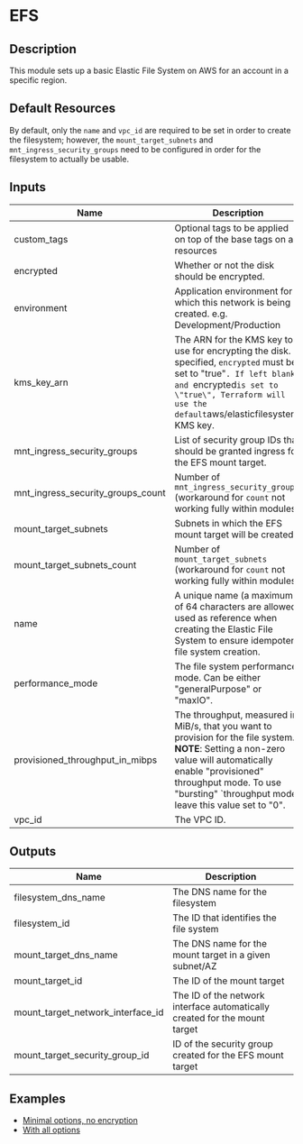 # EFS

## Description

This module sets up a basic Elastic File System on AWS for an account in a specific region.

## Default Resources

By default, only the `name` and `vpc_id` are required to be set in order to create the filesystem; however, the `mount_target_subnets` and `mnt_ingress_security_groups` need to be configured in order for the filesystem to actually be usable.

## Inputs

| Name | Description | Type | Default | Required |
|------|-------------|:----:|:-----:|:-----:|
| custom_tags | Optional tags to be applied on top of the base tags on all resources | map | `<map>` | no |
| encrypted | Whether or not the disk should be encrypted. | string | `true` | no |
| environment | Application environment for which this network is being created. e.g. Development/Production | string | `Development` | no |
| kms_key_arn | The ARN for the KMS key to use for encrypting the disk. If specified, `encrypted` must be set to \"true\"`. If left blank and `encrypted` is set to \"true\", Terraform will use the default `aws/elasticfilesystem` KMS key. | string | `` | no |
| mnt_ingress_security_groups | List of security group IDs that should be granted ingress for the EFS mount target. | list | `<list>` | no |
| mnt_ingress_security_groups_count | Number of `mnt_ingress_security_groups` (workaround for `count` not working fully within modules) | string | `0` | no |
| mount_target_subnets | Subnets in which the EFS mount target will be created. | list | `<list>` | no |
| mount_target_subnets_count | Number of `mount_target_subnets` (workaround for `count` not working fully within modules) | string | `0` | no |
| name | A unique name (a maximum of 64 characters are allowed) used as reference when creating the Elastic File System to ensure idempotent file system creation. | string | - | yes |
| performance_mode | The file system performance mode. Can be either "generalPurpose" or "maxIO". | string | `generalPurpose` | no |
| provisioned_throughput_in_mibps | The throughput, measured in MiB/s, that you want to provision for the file system. **NOTE**: Setting a non-zero value will automatically enable \"provisioned\" throughput mode. To use \"bursting\" `throughput mode, leave this value set to \"0\". | string | `0` | no |
| vpc_id | The VPC ID. | string | - | yes |

## Outputs

| Name | Description |
|------|-------------|
| filesystem_dns_name | The DNS name for the filesystem |
| filesystem_id | The ID that identifies the file system |
| mount_target_dns_name | The DNS name for the mount target in a given subnet/AZ |
| mount_target_id | The ID of the mount target |
| mount_target_network_interface_id | The ID of the network interface automatically created for the mount target |
| mount_target_security_group_id | ID of the security group created for the EFS mount target |

## Examples

* [Minimal options, no encryption](examples/minimal-options-unencrypted.tf)
* [With all options](examples/with-all-options.tf)
